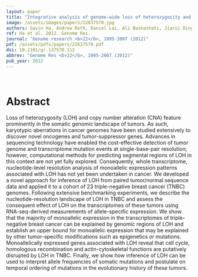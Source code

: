 ```yaml
---
layout: paper
title: "Integrative analysis of genome-wide loss of heterozygosity and monoallelic expression at nucleotide resolution reveals disrupted pathways in triple-negative breast cancer."
image: /assets/images/papers/22637570.jpg
authors: Gavin Ha, Andrew Roth, Daniel Lai, Ali Bashashati, Jiarui Ding, Rodrigo Goya, Ryan Giuliany, Jamie Rosner, Arusha Oloumi, Karey Shumansky, Suet-Feung Chin, Gulisa Turashvili, Martin Hirst, Carlos Caldas, Marco A Marra, Samuel Aparicio, Sohrab P Shah
ref: Ha et al. 2012. Genome Res.
journal: "Genome research <b>22</b>, 1995-2007 (2012)"
pdf: /assets/pdfs/papers/22637570.pdf
doi: 10.1101/gr.137570.112
abbrev: "Genome Res <b>22</b>, 1995-2007 (2012)"
pub_year: 2012
---
```


<br />
<div data-badge-popover="right" data-badge-type="donut" data-pmid="22637570" data-hide-no-mentions="true" class="altmetric-embed"></div>

# Abstract

Loss of heterozygosity (LOH) and copy number alteration (CNA) feature prominently in the somatic genomic landscape of tumors. As such, karyotypic aberrations in cancer genomes have been studied extensively to discover novel oncogenes and tumor-suppressor genes. Advances in sequencing technology have enabled the cost-effective detection of tumor genome and transcriptome mutation events at single-base-pair resolution; however, computational methods for predicting segmental regions of LOH in this context are not yet fully explored. Consequently, whole transcriptome, nucleotide-level resolution analysis of monoallelic expression patterns associated with LOH has not yet been undertaken in cancer. We developed a novel approach for inference of LOH from paired tumor/normal sequence data and applied it to a cohort of 23 triple-negative breast cancer (TNBC) genomes. Following extensive benchmarking experiments, we describe the nucleotide-resolution landscape of LOH in TNBC and assess the consequent effect of LOH on the transcriptomes of these tumors using RNA-seq-derived measurements of allele-specific expression. We show that the majority of monoallelic expression in the transcriptomes of triple-negative breast cancer can be explained by genomic regions of LOH and establish an upper bound for monoallelic expression that may be explained by other tumor-specific modifications such as epigenetics or mutations. Monoallelically expressed genes associated with LOH reveal that cell cycle, homologous recombination and actin-cytoskeletal functions are putatively disrupted by LOH in TNBC. Finally, we show how inference of LOH can be used to interpret allele frequencies of somatic mutations and postulate on temporal ordering of mutations in the evolutionary history of these tumors.


